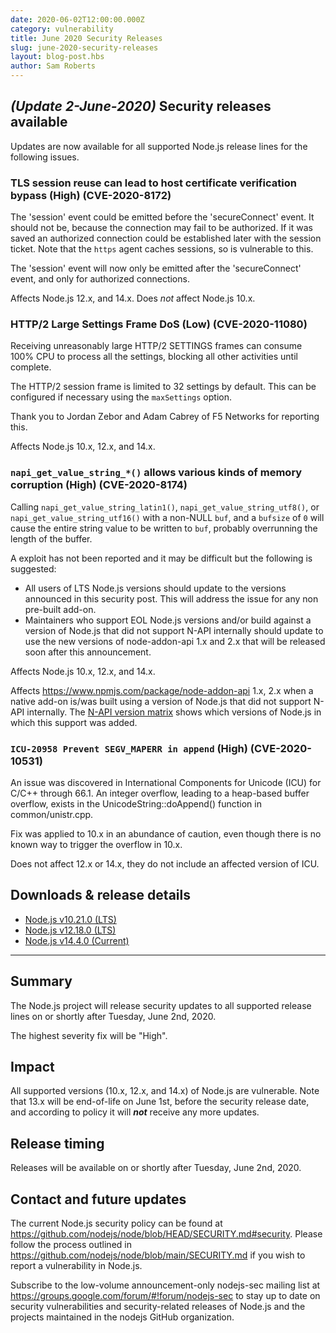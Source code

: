 ```yaml
---
date: 2020-06-02T12:00:00.000Z
category: vulnerability
title: June 2020 Security Releases
slug: june-2020-security-releases
layout: blog-post.hbs
author: Sam Roberts
---
```


## _(Update 2-June-2020)_ Security releases available

Updates are now available for all supported Node.js release lines for the following
issues.

### TLS session reuse can lead to host certificate verification bypass (High) (CVE-2020-8172)

The 'session' event could be emitted before the 'secureConnect' event. It should not be, because the connection may fail to be authorized. If it was saved an authorized connection could be established later with the session ticket. Note that the `https` agent caches sessions, so is vulnerable to this.

The 'session' event will now only be emitted after the 'secureConnect' event, and only for authorized connections.

Affects Node.js 12.x, and 14.x. Does _not_ affect Node.js 10.x.

### HTTP/2 Large Settings Frame DoS (Low) (CVE-2020-11080)

Receiving unreasonably large HTTP/2 SETTINGS frames can consume 100% CPU to process all the settings, blocking all other activities until complete.

The HTTP/2 session frame is limited to 32 settings by default. This can be configured if necessary using the `maxSettings` option.

Thank you to Jordan Zebor and Adam Cabrey of F5 Networks for reporting this.

Affects Node.js 10.x, 12.x, and 14.x.

### `napi_get_value_string_*()` allows various kinds of memory corruption (High) (CVE-2020-8174)

Calling `napi_get_value_string_latin1()`, `napi_get_value_string_utf8()`, or `napi_get_value_string_utf16()` with a non-NULL `buf`, and a `bufsize` of `0` will cause the entire string value to be written to `buf`, probably overrunning the length of the buffer.

A exploit has not been reported and it may be difficult but the following is suggested:
* All users of LTS Node.js versions should update to the versions announced in this security post. This will address the issue for any non pre-built add-on.
* Maintainers who support EOL Node.js versions and/or build against a version of Node.js that did not support N-API internally should update to use the new versions of node-addon-api 1.x and 2.x that will be released soon after this announcement.

Affects Node.js 10.x, 12.x, and 14.x.

Affects https://www.npmjs.com/package/node-addon-api 1.x, 2.x when a native add-on is/was built using a version of Node.js that did not support N-API internally.  The [N-API version matrix](https://github.com/nodejs/node/blob/main/doc/api/n-api.md#n-api-version-matrix) shows which versions of Node.js in which this support was added.

### `ICU-20958 Prevent SEGV_MAPERR in append` (High) (CVE-2020-10531)

An issue was discovered in International Components for Unicode (ICU) for C/C++
through 66.1. An integer overflow, leading to a heap-based buffer overflow,
exists in the UnicodeString::doAppend() function in common/unistr.cpp.

Fix was applied to 10.x in an abundance of caution, even though there is no
known way to trigger the overflow in 10.x.

Does not affect 12.x or 14.x, they do not include an affected version of ICU.

## Downloads & release details

* [Node.js v10.21.0 (LTS)](https://nodejs.org/en/blog/release/v10.21.0/)
* [Node.js v12.18.0 (LTS)](https://nodejs.org/en/blog/release/v12.18.0/)
* [Node.js v14.4.0 (Current)](https://nodejs.org/en/blog/release/v14.4.0/)

--------------------------------------

## Summary

The Node.js project will release security updates to all supported release lines on or shortly after Tuesday, June 2nd, 2020.

The highest severity fix will be "High".

## Impact

All supported versions (10.x, 12.x, and 14.x) of Node.js are vulnerable. Note that 13.x will be end-of-life on June 1st, before the security release date, and according to policy it will ***not*** receive any more updates.

## Release timing

Releases will be available on or shortly after Tuesday, June 2nd, 2020.

## Contact and future updates

The current Node.js security policy can be found at https://github.com/nodejs/node/blob/HEAD/SECURITY.md#security. Please follow the process outlined in https://github.com/nodejs/node/blob/main/SECURITY.md if you wish to report a vulnerability in Node.js.

Subscribe to the low-volume announcement-only nodejs-sec mailing list at https://groups.google.com/forum/#!forum/nodejs-sec to stay up to date on security vulnerabilities and security-related releases of Node.js and the projects maintained in the nodejs GitHub organization.
